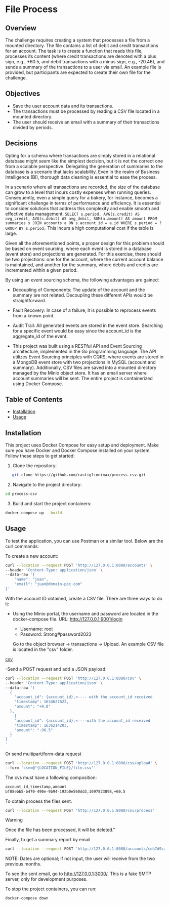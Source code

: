 # File Process
## Overview

The challenge requires creating a system that processes a file from a mounted directory. The file contains a list of debit and credit transactions for an account. The task is to create a function that reads this file, processes its content (where credit transactions are denoted with a plus sign, e.g., +60.5, and debit transactions with a minus sign, e.g., -20.46), and sends a summary of the transactions to a user via email. An example file is provided, but participants are expected to create their own file for the challenge.

## Objectives

- Save the user account data and its transactions.
- The transactions must be processed by reading a CSV file located in a mounted directory.
- The user should receive an email with a summary of their transactions divided by periods.

## Decisions

Opting for a schema where transactions are simply stored in a relational database might seem like the simplest decision, but it is not the correct one from a scalable perspective. Delegating the generation of summaries to the database is a scenario that lacks scalability. Even in the realm of Business Intelligence (BI), thorough data cleaning is essential to ease the process.

In a scenario where all transactions are recorded, the size of the database can grow to a level that incurs costly expenses when running queries. Consequently, even a simple query for a bakery, for instance, becomes a significant challenge in terms of performance and efficiency. It is essential to consider solutions that address this complexity and enable smooth and effective data management.
``
SELECT
s.period,
AVG(s.credit) AS avg_credit,
AVG(s.debit) AS avg_debit,
SUM(a.amount) AS amount
FROM
summaries s
JOIN
accounts a ON s.account_id = a.id
WHERE
s.period = ?
GROUP BY
s.period;
``
This incurs a high computational cost if the table is large.

Given all the aforementioned points, a proper design for this problem should be based on event sourcing, where each event is stored in a database (event store) and projections are generated. For this exercise, there should be two projections: one for the account, where the current account balance is maintained, and another for the summary, where debits and credits are incremented within a given period.

By using an event sourcing schema, the following advantages are gained:


- Decoupling of Components: The update of the account and the summary are not related. Decoupling these different APIs would be straightforward.
- Fault Recovery: In case of a failure, it is possible to reprocess events from a known point.
- Audit Trail: All generated events are stored in the event store. Searching for a specific event would be easy since the account_id is the aggregate_id of the event.

- This project was built using a RESTful API and Event Sourcing architecture, implemented in the Go programming language. The API utilizes Event Sourcing principles with CQRS, where events are stored in a MongoDB event store with two projections in MySQL (account and summary). Additionally, CSV files are saved into a mounted directory managed by the Minio object store. It has an email server where account summaries will be sent. The entire project is containerized using Docker Compose.

## Table of Contents
- [Installation](#installation)
- [Usage](#usage)

## Installation

This project uses Docker Compose for easy setup and deployment. Make sure you have Docker and Docker Compose installed on your system. Follow these steps to get started:
1. Clone the repository:
```bash
   git clone https://github.com/castiglionimax/process-csv.git
   ```

2. Navigate to the project directory:

```bash
cd process-csv
   ```
3. Build and start the project containers:

```bash
docker-compose up --build
   ```
## Usage

To test the application, you can use Postman or a similar tool. Below are the curl commands:

To create a new account:
```sh
curl --location --request POST 'http://127.0.0.1:8080/accounts' \
--header 'Content-Type: application/json' \
--data-raw '{
    "name": "juan",
    "email": "juan@domain-poc.com"
}'
`````
With the account ID obtained, create a CSV file. There are three ways to do it:

- Using the Minio portal, the username and password are located in the docker-compose file.
URL: http://127.0.0.1:9001/login

    - Username: root
  - Password: Strong#password2023
  
  Go to the object browser -> transactions -> Upload.
  An example CSV file is located in the "csv" folder.

[csv](./csv/)

-Send a POST request and add a JSON payload:


```sh
curl --location --request POST 'http://127.0.0.1:8080/csv' \
--header 'Content-Type: application/json' \
--data-raw '[
  {
    "account_id": {account_id},<---- with the account_id received
    "timestamp": 1634627622,
    "amount": "+9.0"
  },
    {
    "account_id": {account_id},<----with the account_id received
    "timestamp": 1636214203,
    "amount": "-96.5"
  }
]
'
```
Or send multipart/form-data request

```sh
curl --location --request POST 'http://127.0.0.1:8080/csv/upload' \
--form 'csv=@"{LOCATION_FILE}/file.csv"'
```

The cvs must have a following composition:
```sh
account_id,timestamp,amount
bf08ebb5-b470-490e-9b94-192b0e560dd3,1697823898,+60.5
```

To obtain process the files sent.

```sh
curl --location --request POST 'http://127.0.0.1:8080/csv/process'
```
> [!WARNING]
> Once the file has been processed, it will be deleted."


Finally, to get a summary report by email
```sh
curl --location --request POST 'http://127.0.0.1:8080/accounts/ceb7d9ca-36ff-42c7-b394-826498a847f5/summary/email?start=2023-07-01&end=2023-08-01'
```
NOTE: Dates are optional; if not input, the user will receive from the two previous months.

To see the sent email, go to http://127.0.0.1:3000/. This is a fake SMTP server, only for development purposes.

To stop the project containers, you can run:
```bash
docker-compose down
   ```

